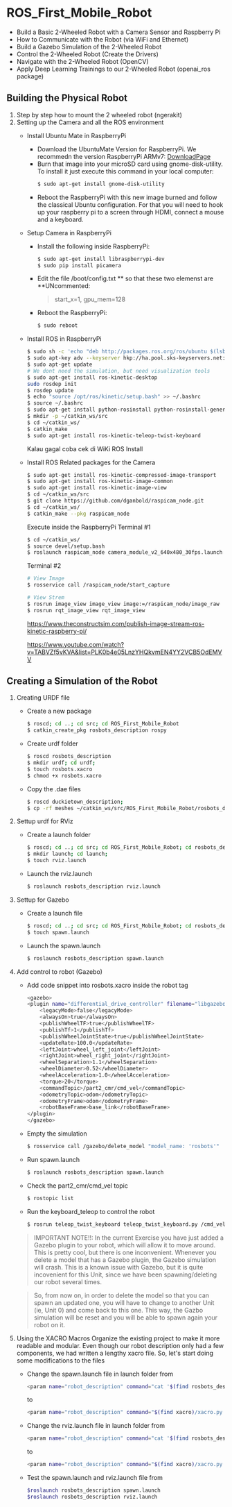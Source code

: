 # ROS_First_Mobile_Robot

- Build a Basic 2-Wheeled Robot with a Camera Sensor and Raspberry Pi
- How to Communicate with the Robot (via WiFi and Ethernet)
- Build a Gazebo Simulation of the 2-Wheeled Robot
- Control the 2-Wheeled Robot (Create the Drivers)
- Navigate with the 2-Wheeled Robot (OpenCV)
- Apply Deep Learning Trainings to our 2-Wheeled Robot (openai_ros package)


## Building the Physical Robot

1. Step by step how to mount the 2 wheeled robot (ngerakit)
2. Setting up the Camera and all the ROS environment
    - Install Ubuntu Mate in RaspberryPi
        * Download the UbuntuMate Version for RaspberryPi. We recommedn the version RaspberryPi ARMv7: [DownloadPage](https://ubuntu-mate.org/download/)
        * Burn that image into your microSD card using gnome-disk-utility. To install it just execute this command in your local computer:
            ```sh
            $ sudo apt-get install gnome-disk-utility
            ```
        * Reboot the RaspberryPi with this new image burned and follow the classical Ubuntu configuration. For that you will need to hook up your raspberry pi to a screen through HDMI, connect a mouse and a keyboard.
    - Setup Camera in RaspberryPi
        * Install the following inside RaspberryPi:
            ```sh
            $ sudo apt-get install libraspberrypi-dev
            $ sudo pip install picamera
            ```
        * Edit the file /boot/config.txt ** so that these two elemenst are **UNcommented:
            > start_x=1, 
            > gpu_mem=128
        * Reboot the RaspberryPi:
            ```sh
            $ sudo reboot
            ```
    - Install ROS in RaspberryPi
        ```sh
        $ sudo sh -c 'echo "deb http://packages.ros.org/ros/ubuntu $(lsb_release -sc) main" > /etc/apt/sources.list.d/ros-latest.list'
        $ sudo apt-key adv --keyserver hkp://ha.pool.sks-keyservers.net:80 --recv-key 421C365BD9FF1F717815A3895523BAEEB01FA116
        $ sudo apt-get update
        # We dont need the simulation, but need visualization tools
        $ sudo apt-get install ros-kinetic-desktop
        sudo rosdep init
        $ rosdep update
        $ echo "source /opt/ros/kinetic/setup.bash" >> ~/.bashrc 
        $ source ~/.bashrc
        $ sudo apt-get install python-rosinstall python-rosinstall-generator python-wstool build-essential
        $ mkdir -p ~/catkin_ws/src
        $ cd ~/catkin_ws/
        $ catkin_make
        $ sudo apt-get install ros-kinetic-teleop-twist-keyboard
        ```
        Kalau gagal coba cek di WiKi ROS Install
    - Install ROS Related packages for the Camera
        ```sh
        $ sudo apt-get install ros-kinetic-compressed-image-transport
        $ sudo apt-get install ros-kinetic-image-common
        $ sudo apt-get install ros-kinetic-image-view
        $ cd ~/catkin_ws/src
        $ git clone https://github.com/dganbold/raspicam_node.git
        $ cd ~/catkin_ws/
        $ catkin_make --pkg raspicam_node
        ```
        Execute inside the RaspberryPi
        Terminal #1
        ```sh
        $ cd ~/catkin_ws/
        $ source devel/setup.bash
        $ roslaunch raspicam_node camera_module_v2_640x480_30fps.launch
        ```
        Terminal #2
        ```sh
        # View Image
        $ rosservice call /raspicam_node/start_capture

        # View Strem
        $ rosrun image_view image_view image:=/raspicam_node/image_raw
        $ rosrun rqt_image_view rqt_image_view
        ```

        https://www.theconstructsim.com/publish-image-stream-ros-kinetic-raspberry-pi/

        https://www.youtube.com/watch?v=TABVZf5vKVA&list=PLK0b4e05LnzYHQkvmEN4YY2VCB5OdEMVV



## Creating a Simulation of the Robot

1. Creating URDF file
    - Create a new package
        ```sh
        $ roscd; cd ..; cd src; cd ROS_First_Mobile_Robot
        $ catkin_create_pkg rosbots_description rospy
        ```
    - Create urdf folder
        ```sh
        $ roscd rosbots_description
        $ mkdir urdf; cd urdf;
        $ touch rosbots.xacro
        $ chmod +x rosbots.xacro
        ```
    - Copy the .dae files
        ```sh
        $ roscd duckietown_description;
        $ cp -rf meshes ~/catkin_ws/src/ROS_First_Mobile_Robot/rosbots_description/
        ```
2. Settup urdf for RViz
    - Create a launch folder
        ```sh
        $ roscd; cd ..; cd src; cd ROS_First_Mobile_Robot; cd rosbots_description;
        $ mkdir launch; cd launch;
        $ touch rviz.launch
        ```
    - Launch the rviz.launch
        ```sh
        $ roslaunch rosbots_description rviz.launch
        ```
2. Settup for Gazebo
    - Create a launch file
        ```sh
        $ roscd; cd ..; cd src; cd ROS_First_Mobile_Robot; cd rosbots_description; cd launch;
        $ touch spawn.launch
        ```
    - Launch the spawn.launch
        ```sh
        $ roslaunch rosbots_description spawn.launch
        ```
3. Add control to robot (Gazebo)
    - Add code snippet into rosbots.xacro inside the robot tag
        ```sh
        <gazebo>
        <plugin name="differential_drive_controller" filename="libgazebo_ros_diff_drive.so">
            <legacyMode>false</legacyMode>
            <alwaysOn>true</alwaysOn>
            <publishWheelTF>true</publishWheelTF>
            <publishTf>1</publishTf>
            <publishWheelJointState>true</publishWheelJointState>
            <updateRate>100.0</updateRate>
            <leftJoint>wheel_left_joint</leftJoint>
            <rightJoint>wheel_right_joint</rightJoint>
            <wheelSeparation>1.1</wheelSeparation>
            <wheelDiameter>0.52</wheelDiameter>
            <wheelAcceleration>1.0</wheelAcceleration>
            <torque>20</torque>
            <commandTopic>/part2_cmr/cmd_vel</commandTopic>
            <odometryTopic>odom</odometryTopic>
            <odometryFrame>odom</odometryFrame>
            <robotBaseFrame>base_link</robotBaseFrame>
        </plugin>
        </gazebo>
        ```
    - Empty the simulation
        ```sh
        $ rosservice call /gazebo/delete_model "model_name: 'rosbots'"
        ```
    - Run spawn.launch
        ```sh
        $ roslaunch rosbots_description spawn.launch
        ```
    - Check the part2_cmr/cmd_vel topic
        ```sh
        $ rostopic list
        ```
    - Run the keyboard_teleop to control the robot
        ```sh
        $ rosrun teleop_twist_keyboard teleop_twist_keyboard.py /cmd_vel:=/part2_cmr/cmd_vel
        ```
    
    > IMPORTANT NOTE!!: In the current Exercise you have just added a Gazebo plugin to your robot, which will allow it to move around. This is pretty cool, but there is one inconvenient. Whenever you delete a model that has a Gazebo plugin, the Gazebo simulation will crash. This is a known issue with Gazebo, but it is quite incovenient for this Unit, since we have been spawning/deleting our robot several times.
    
    > So, from now on, in order to delete the model so that you can spawn an updated one, you will have to change to another Unit (ie, Unit 0) and come back to this one. This way, the Gazbo simulation will be reset and you will be able to spawn again your robot on it.
4. Using the XACRO Macros
    Organize the existing project to make it more readable and modular. Even though our robot description only had a few components, we had written a lengthy xacro file. So, let's start doing some modifications to the files
    - Change the spawn.launch file in launch folder
        from
        ```sh
        <param name="robot_description" command="cat '$(find rosbots_description)/urdf/rosbots.xacro'" />
        ```
        to
        ```sh
        <param name="robot_description" command="$(find xacro)/xacro.py '$(find rosbots_description)/urdf/rosbots.xacro'" />
        ```
    - Change the rviz.launch file in launch folder
        from
        ```sh
        <param name="robot_description" command="cat '$(find rosbots_description)/urdf/rosbots.xacro'" />
        ```
        to
        ```sh
        <param name="robot_description" command="$(find xacro)/xacro.py  '$(find rosbots_description)/urdf/rosbots.xacro'"/>
        ```
    - Test the spawn.launch and rviz.launch file
        from
        ```sh
        $roslaunch rosbots_description spawn.launch
        $roslaunch rosbots_description rviz.launch
        ```